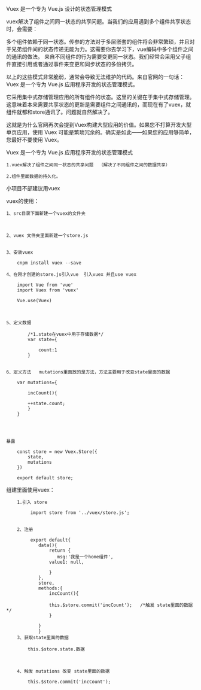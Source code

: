 Vuex 是一个专为 Vue.js 设计的状态管理模式


vuex解决了组件之间同一状态的共享问题。当我们的应用遇到多个组件共享状态时，会需要：

多个组件依赖于同一状态。传参的方法对于多层嵌套的组件将会非常繁琐，并且对于兄弟组件间的状态传递无能为力。这需要你去学习下，vue编码中多个组件之间的通讯的做法。
来自不同组件的行为需要变更同一状态。我们经常会采用父子组件直接引用或者通过事件来变更和同步状态的多份拷贝。

以上的这些模式非常脆弱，通常会导致无法维护的代码。来自官网的一句话：Vuex 是一个专为 Vue.js 应用程序开发的状态管理模式。

它采用集中式存储管理应用的所有组件的状态。这里的关键在于集中式存储管理。这意味着本来需要共享状态的更新是需要组件之间通讯的，而现在有了vuex，就组件就都和store通讯了。问题就自然解决了。

这就是为什么官网再次会提到Vuex构建大型应用的价值。如果您不打算开发大型单页应用，使用 Vuex 可能是繁琐冗余的。确实是如此——如果您的应用够简单，您最好不要使用 Vuex。







Vuex 是一个专为 Vue.js 应用程序开发的状态管理模式


    1.vuex解决了组件之间同一状态的共享问题  （解决了不同组件之间的数据共享）

    2.组件里面数据的持久化。                



小项目不部建议用vuex   









vuex的使用：




	1、src目录下面新建一个vuex的文件夹



	2、vuex 文件夹里面新建一个store.js


	3、安装vuex  

		cnpm install vuex --save

	4、在刚才创建的store.js引入vue  引入vuex 并且use vuex

		import Vue from 'vue'
		import Vuex from 'vuex'

		Vue.use(Vuex)



	5、定义数据

			/*1.state在vuex中用于存储数据*/
			var state={

			    count:1
			}


	6、定义方法	 mutations里面放的是方法，方法主要用于改变state里面的数据

		var mutations={

		    incCount(){

			++state.count;
		    }
		}




	暴露

		const store = new Vuex.Store({
		    state,
		    mutations
		})

		export default store;






组建里面使用vuex：


		1.引入 store

			 import store from '../vuex/store.js';


		2、注册

			 export default{
				data(){
				    return {               
				       msg:'我是一个home组件',
					value1: null,

				    }
				},
				store,
				methods:{
				    incCount(){

					this.$store.commit('incCount');   /*触发 state里面的数据*/
				    }

				}
			    }
		3、获取state里面的数据  

			this.$store.state.数据



		4、触发 mutations 改变 state里面的数据

			this.$store.commit('incCount');
